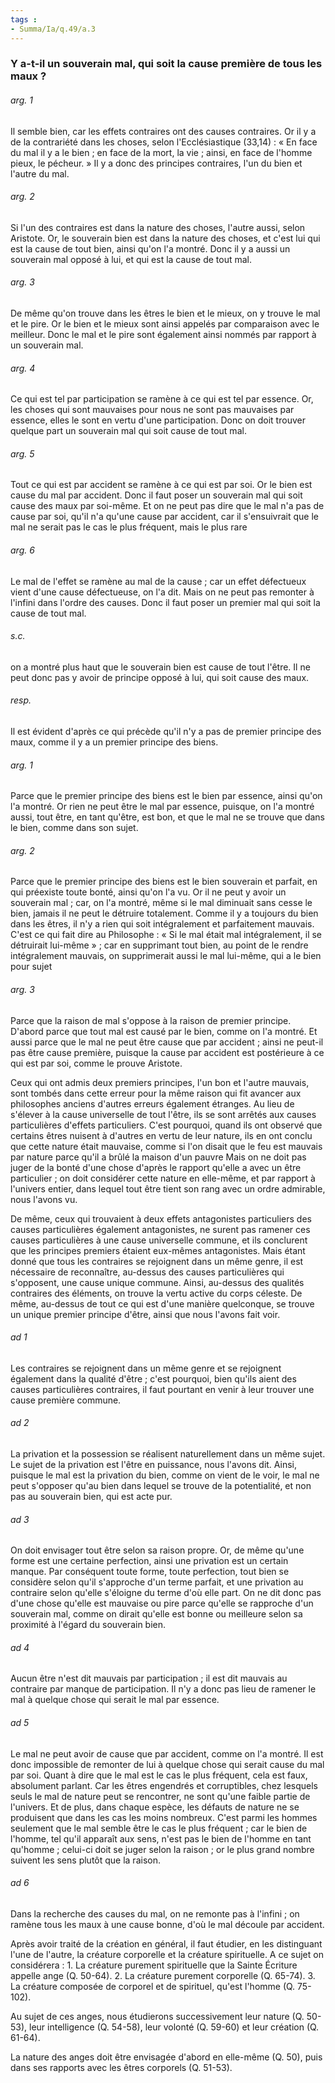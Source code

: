 ```yaml
---
tags : 
- Summa/Ia/q.49/a.3
---
```


### Y a-t-il un souverain mal, qui soit la cause première de tous les maux ?

###### arg. 1
Il semble bien, car les effets contraires ont des causes contraires. Or il y a de la contrariété dans les choses, selon l'Ecclésiastique (33,14) : « En face du mal il y a le bien ; en face de la mort, la vie ; ainsi, en face de l'homme pieux, le pécheur. » Il y a donc des principes contraires, l'un du bien et l'autre du mal. 

###### arg. 2
Si l'un des contraires est dans la nature des choses, l'autre aussi, selon Aristote. Or, le souverain bien est dans la nature des choses, et c'est lui qui est la cause de tout bien, ainsi qu'on l'a montré. Donc il y a aussi un souverain mal opposé à lui, et qui est la cause de tout mal. 

###### arg. 3
De même qu'on trouve dans les êtres le bien et le mieux, on y trouve le mal et le pire. Or le bien et le mieux sont ainsi appelés par comparaison avec le meilleur. Donc le mal et le pire sont également ainsi nommés par rapport à un souverain mal. 

###### arg. 4
Ce qui est tel par participation se ramène à ce qui est tel par essence. Or, les choses qui sont mauvaises pour nous ne sont pas mauvaises par essence, elles le sont en vertu d'une participation. Donc on doit trouver quelque part un souverain mal qui soit cause de tout mal. 

###### arg. 5
Tout ce qui est par accident se ramène à ce qui est par soi. Or le bien est cause du mal par accident. Donc il faut poser un souverain mal qui soit cause des maux par soi-même. Et on ne peut pas dire que le mal n'a pas de cause par soi, qu'il n'a qu'une cause par accident, car il s'ensuivrait que le mal ne serait pas le cas le plus fréquent, mais le plus rare 

###### arg. 6
Le mal de l'effet se ramène au mal de la cause ; car un effet défectueux vient d'une cause défectueuse, on l'a dit. Mais on ne peut pas remonter à l'infini dans l'ordre des causes. Donc il faut poser un premier mal qui soit la cause de tout mal. 

###### s.c.
on a montré plus haut que le souverain bien est cause de tout l'être. Il ne peut donc pas y avoir de principe opposé à lui, qui soit cause des maux. 

###### resp.
Il est évident d'après ce qui précède qu'il n'y a pas de premier principe des maux, comme il y a un premier principe des biens. 

###### arg. 1
Parce que le premier principe des biens est le bien par essence, ainsi qu'on l'a montré. Or rien ne peut être le mal par essence, puisque, on l'a montré aussi, tout être, en tant qu'être, est bon, et que le mal ne se trouve que dans le bien, comme dans son sujet. 

###### arg. 2
Parce que le premier principe des biens est le bien souverain et parfait, en qui préexiste toute bonté, ainsi qu'on l'a vu. Or il ne peut y avoir un souverain mal ; car, on l'a montré, même si le mal diminuait sans cesse le bien, jamais il ne peut le détruire totalement. Comme il y a toujours du bien dans les êtres, il n'y a rien qui soit intégralement et parfaitement mauvais. C'est ce qui fait dire au Philosophe : « Si le mal était mal intégralement, il se détruirait lui-même » ; car en supprimant tout bien, au point de le rendre intégralement mauvais, on supprimerait aussi le mal lui-même, qui a le bien pour sujet 

###### arg. 3
Parce que la raison de mal s'oppose à la raison de premier principe. D'abord parce que tout mal est causé par le bien, comme on l'a montré. Et aussi parce que le mal ne peut être cause que par accident ; ainsi ne peut-il pas être cause première, puisque la cause par accident est postérieure à ce qui est par soi, comme le prouve Aristote. 

Ceux qui ont admis deux premiers principes, l'un bon et l'autre mauvais, sont tombés dans cette erreur pour la même raison qui fit avancer aux philosophes anciens d'autres erreurs également étranges. Au lieu de s'élever à la cause universelle de tout l'être, ils se sont arrêtés aux causes particulières d'effets particuliers. C'est pourquoi, quand ils ont observé que certains êtres nuisent à d'autres en vertu de leur nature, ils en ont conclu que cette nature était mauvaise, comme si l'on disait que le feu est mauvais par nature parce qu'il a brûlé la maison d'un pauvre Mais on ne doit pas juger de la bonté d'une chose d'après le rapport qu'elle a avec un être particulier ; on doit considérer cette nature en elle-même, et par rapport à l'univers entier, dans lequel tout être tient son rang avec un ordre admirable, nous l'avons vu. 

De même, ceux qui trouvaient à deux effets antagonistes particuliers des causes particulières également antagonistes, ne surent pas ramener ces causes particulières à une cause universelle commune, et ils conclurent que les principes premiers étaient eux-mêmes antagonistes. Mais étant donné que tous les contraires se rejoignent dans un même genre, il est nécessaire de reconnaître, au-dessus des causes particulières qui s'opposent, une cause unique commune. Ainsi, au-dessus des qualités contraires des éléments, on trouve la vertu active du corps céleste. De même, au-dessus de tout ce qui est d'une manière quelconque, se trouve un unique premier principe d'être, ainsi que nous l'avons fait voir. 

###### ad 1
Les contraires se rejoignent dans un même genre et se rejoignent également dans la qualité d'être ; c'est pourquoi, bien qu'ils aient des causes particulières contraires, il faut pourtant en venir à leur trouver une cause première commune. 

###### ad 2
La privation et la possession se réalisent naturellement dans un même sujet. Le sujet de la privation est l'être en puissance, nous l'avons dit. Ainsi, puisque le mal est la privation du bien, comme on vient de le voir, le mal ne peut s'opposer qu'au bien dans lequel se trouve de la potentialité, et non pas au souverain bien, qui est acte pur. 

###### ad 3
On doit envisager tout être selon sa raison propre. Or, de même qu'une forme est une certaine perfection, ainsi une privation est un certain manque. Par conséquent toute forme, toute perfection, tout bien se considère selon qu'il s'approche d'un terme parfait, et une privation au contraire selon qu'elle s'éloigne du terme d'où elle part. On ne dit donc pas d'une chose qu'elle est mauvaise ou pire parce qu'elle se rapproche d'un souverain mal, comme on dirait qu'elle est bonne ou meilleure selon sa proximité à l'égard du souverain bien. 

###### ad 4
Aucun être n'est dit mauvais par participation ; il est dit mauvais au contraire par manque de participation. Il n'y a donc pas lieu de ramener le mal à quelque chose qui serait le mal par essence. 

###### ad 5
Le mal ne peut avoir de cause que par accident, comme on l'a montré. Il est donc impossible de remonter de lui à quelque chose qui serait cause du mal par soi. Quant à dire que le mal est le cas le plus fréquent, cela est faux, absolument parlant. Car les êtres engendrés et corruptibles, chez lesquels seuls le mal de nature peut se rencontrer, ne sont qu'une faible partie de l'univers. Et de plus, dans chaque espèce, les défauts de nature ne se produisent que dans les cas les moins nombreux. C'est parmi les hommes seulement que le mal semble être le cas le plus fréquent ; car le bien de l'homme, tel qu'il apparaît aux sens, n'est pas le bien de l'homme en tant qu'homme ; celui-ci doit se juger selon la raison ; or le plus grand nombre suivent les sens plutôt que la raison. 

###### ad 6
Dans la recherche des causes du mal, on ne remonte pas à l'infini ; on ramène tous les maux à une cause bonne, d'où le mal découle par accident. 

Après avoir traité de la création en général, il faut étudier, en les distinguant l'une de l'autre, la créature corporelle et la créature spirituelle. A ce sujet on considérera : 1. La créature purement spirituelle que la Sainte Écriture appelle ange (Q. 50-64). 2. La créature purement corporelle (Q. 65-74). 3. La créature composée de corporel et de spirituel, qu'est l'homme (Q. 75-102). 

Au sujet de ces anges, nous étudierons successivement leur nature (Q. 50-53), leur intelligence (Q. 54-58), leur volonté (Q. 59-60) et leur création (Q. 61-64). 

La nature des anges doit être envisagée d'abord en elle-même (Q. 50), puis dans ses rapports avec les êtres corporels (Q. 51-53). 





